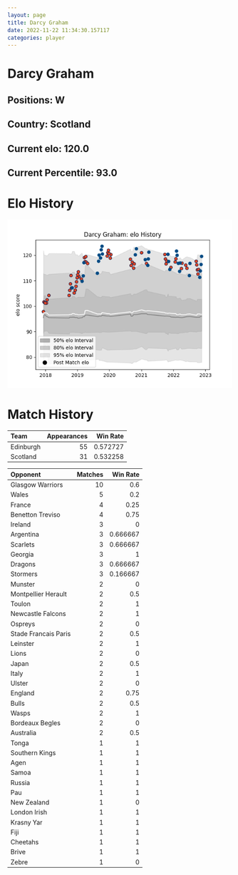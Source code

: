 ```yaml
---  
layout: page  
title: Darcy Graham  
date: 2022-11-22 11:34:30.157117  
categories: player  
---
```

# Darcy Graham

## Positions: W

## Country: Scotland

## Current elo: 120.0

## Current Percentile: 93.0

# Elo History


![elo history](history_DarcyGraham.png)
# Match History


| Team      |   Appearances |   Win Rate |
|:----------|--------------:|-----------:|
| Edinburgh |            55 |   0.572727 |
| Scotland  |            31 |   0.532258 |

| Opponent             |   Matches |   Win Rate |
|:---------------------|----------:|-----------:|
| Glasgow Warriors     |        10 |   0.6      |
| Wales                |         5 |   0.2      |
| France               |         4 |   0.25     |
| Benetton Treviso     |         4 |   0.75     |
| Ireland              |         3 |   0        |
| Argentina            |         3 |   0.666667 |
| Scarlets             |         3 |   0.666667 |
| Georgia              |         3 |   1        |
| Dragons              |         3 |   0.666667 |
| Stormers             |         3 |   0.166667 |
| Munster              |         2 |   0        |
| Montpellier Herault  |         2 |   0.5      |
| Toulon               |         2 |   1        |
| Newcastle Falcons    |         2 |   1        |
| Ospreys              |         2 |   0        |
| Stade Francais Paris |         2 |   0.5      |
| Leinster             |         2 |   1        |
| Lions                |         2 |   0        |
| Japan                |         2 |   0.5      |
| Italy                |         2 |   1        |
| Ulster               |         2 |   0        |
| England              |         2 |   0.75     |
| Bulls                |         2 |   0.5      |
| Wasps                |         2 |   1        |
| Bordeaux Begles      |         2 |   0        |
| Australia            |         2 |   0.5      |
| Tonga                |         1 |   1        |
| Southern Kings       |         1 |   1        |
| Agen                 |         1 |   1        |
| Samoa                |         1 |   1        |
| Russia               |         1 |   1        |
| Pau                  |         1 |   1        |
| New Zealand          |         1 |   0        |
| London Irish         |         1 |   1        |
| Krasny Yar           |         1 |   1        |
| Fiji                 |         1 |   1        |
| Cheetahs             |         1 |   1        |
| Brive                |         1 |   1        |
| Zebre                |         1 |   0        |